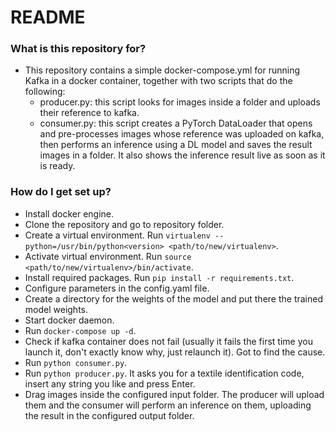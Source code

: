 # README #

### What is this repository for? ###

* This repository contains a simple docker-compose.yml for running Kafka in a docker container,
  together with two scripts that do the following:
  - producer.py: this script looks for images inside a folder and uploads their reference to kafka.
  - consumer.py: this script creates a PyTorch DataLoader that opens and pre-processes images whose reference was
    uploaded on kafka, then performs an inference using a DL model and saves the result images in a folder.
    It also shows the inference result live as soon as it is ready.

### How do I get set up? ###

* Install docker engine.
* Clone the repository and go to repository folder.
* Create a virtual environment. Run `virtualenv --python=/usr/bin/python<version> <path/to/new/virtualenv>`.
* Activate virtual environment. Run `source <path/to/new/virtualenv>/bin/activate`.
* Install required packages. Run `pip install -r requirements.txt`.
* Configure parameters in the config.yaml file.
* Create a directory for the weights of the model and put there the trained model weights.
* Start docker daemon.
* Run `docker-compose up -d`.
* Check if kafka container does not fail (usually it fails the first time you launch it, don't exactly know why,
  just relaunch it). Got to find the cause.
* Run `python consumer.py`.
* Run `python producer.py`. It asks you for a textile identification code, insert any string you like and press Enter.
* Drag images inside the configured input folder. The producer will upload them and the consumer will perform an 
  inference on them, uploading the result in the configured output folder.
